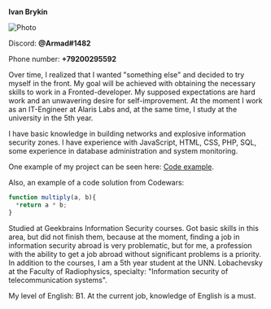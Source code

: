 **Ivan Brykin**

![Photo](https://sun1-22.userapi.com/s/v1/if1/msHM7cHlCIlRebgeMz9LPBiNTbsJtOpiK-AbgruX5QYWBTVMe6Mcj8WCsHvAIJBuJ8_Jt5hQ.jpg?size=200x200&quality=96&crop=0,0,2047,2047&ava=1)

Discord: **@Armad#1482**

Phone number: **+79200295592**

Over time, I realized that I wanted "something else" and decided to try myself in the front. My goal will be achieved with obtaining the necessary skills to work in a Fronted-developer. My supposed expectations are hard work and an unwavering desire for self-improvement. At the moment I work as an IT-Engineer at Alaris Labs and, at the same time, I study at the university in the 5th year.

I have basic knowledge in building networks and explosive information security zones. I have experience with JavaScript, HTML, CSS, PHP, SQL, some experience in database administration and system monitoring.

One example of my project can be seen here: [Code example](https://github.com/AFK-Ivan/GBstuff).

Also, an example of a code solution from Codewars:
```javascript 
function multiply(a, b){
  *return a * b;
}
```
Studied at Geekbrains Information Security courses. Got basic skills in this area, but did not finish them, because at the moment, finding a job in information security abroad is very problematic, but for me, a profession with the ability to get a job abroad without significant problems is a priority. In addition to the courses, I am a 5th year student at the UNN. Lobachevsky at the Faculty of Radiophysics, specialty: "Information security of telecommunication systems".

My level of English: B1. At the current job, knowledge of English is a must.

